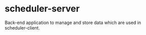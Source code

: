 # scheduler-server
Back-end application to manage and store data which are used in scheduler-client.
